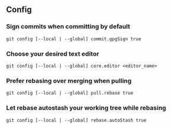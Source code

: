 ## Config

### Sign commits when committing by default
```
git config [--local | --global] commit.gpgSign true
```

### Choose your desired text editor
```
git config [--local | --global] core.editor <editor_name>
```

### Prefer rebasing over merging when pulling
```
git config [--local | --global] pull.rebase true
```

### Let rebase autostash your working tree while rebasing
```
git config [--local | --global] rebase.autoStash true
```
